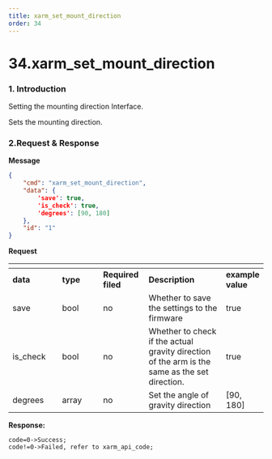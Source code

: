 ```yaml
---
title: xarm_set_mount_direction
order: 34
---
```

# 34.xarm\_set\_mount\_direction

### 1. Introduction
Setting the mounting direction Interface.

Sets the mounting direction.
 







###  2.Request & Response

**Message**


```json
{
    "cmd": "xarm_set_mount_direction",
    "data": {
        'save': true, 
        'is_check': true,  
        'degrees': [90, 180]
    },
    "id": "1"
}
```     
**Request**








<table data-header-hidden><thead><tr><th width="112"></th><th width="112"></th><th width="81"></th><th width="220"></th><th></th></tr></thead><tbody><tr><td><strong>data</strong></td><td><strong>type</strong></td><td><strong>Required filed</strong></td><td><strong>Description</strong></td><td><strong>example value</strong></td></tr><tr><td>save</td><td>bool</td><td>no</td><td>Whether to save the settings to the firmware</td><td>true</td></tr><tr><td>is_check</td><td>bool</td><td>no</td><td>Whether to check if the actual gravity direction of the arm is the same as the set direction.	</td><td>true</td></tr><tr><td>degrees</td><td>array</td><td>no</td><td>Set the angle of gravity direction</td><td>[90, 180]</td></tr></tbody></table>






**Response:**     



```
code=0->Success;
code!=0->Failed, refer to xarm_api_code;
```



